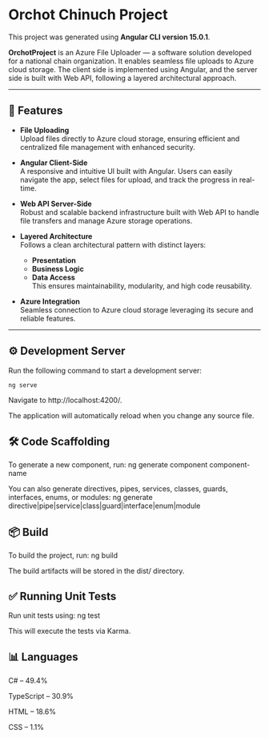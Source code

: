 # Orchot Chinuch Project

This project was generated using **Angular CLI version 15.0.1**.

**OrchotProject** is an Azure File Uploader — a software solution developed for a national chain organization. It enables seamless file uploads to Azure cloud storage. The client side is implemented using Angular, and the server side is built with Web API, following a layered architectural approach.

---

## 🚀 Features

- **File Uploading**  
  Upload files directly to Azure cloud storage, ensuring efficient and centralized file management with enhanced security.

- **Angular Client-Side**  
  A responsive and intuitive UI built with Angular. Users can easily navigate the app, select files for upload, and track the progress in real-time.

- **Web API Server-Side**  
  Robust and scalable backend infrastructure built with Web API to handle file transfers and manage Azure storage operations.

- **Layered Architecture**  
  Follows a clean architectural pattern with distinct layers:  
  - **Presentation**  
  - **Business Logic**  
  - **Data Access**  
  This ensures maintainability, modularity, and high code reusability.

- **Azure Integration**  
  Seamless connection to Azure cloud storage leveraging its secure and reliable features.

---

## ⚙️ Development Server

Run the following command to start a development server:

```
ng serve
```
Navigate to http://localhost:4200/.

The application will automatically reload when you change any source file.


## 🛠️ Code Scaffolding

To generate a new component, run:
ng generate component component-name

You can also generate directives, pipes, services, classes, guards, interfaces, enums, or modules:
ng generate directive|pipe|service|class|guard|interface|enum|module

## 📦 Build

To build the project, run:
ng build

The build artifacts will be stored in the dist/ directory.

## ✅ Running Unit Tests

Run unit tests using:
ng test

This will execute the tests via Karma.

## 📊 Languages

C# – 49.4%

TypeScript – 30.9%

HTML – 18.6%

CSS – 1.1%

